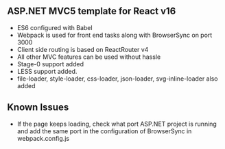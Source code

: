﻿## ASP.NET MVC5 template for React v16
- ES6 configured with Babel
- Webpack is used for front end tasks along with BrowserSync on port 3000
- Client side routing is based on ReactRouter v4
- All other MVC features can be used without hassle
- Stage-0 support added
- LESS support added.
- file-loader, style-loader, css-loader, json-loader, svg-inline-loader also added

## Known Issues
- If the page keeps loading, check what port ASP.NET project is running and add the same port in the configuration of BrowserSync in webpack.config.js